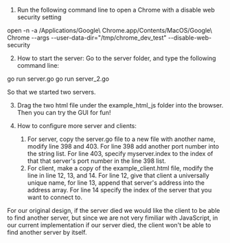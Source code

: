 1. Run the following command line to open a Chrome with a disable web security setting 

open -n -a /Applications/Google\ Chrome.app/Contents/MacOS/Google\ Chrome --args --user-data-dir="/tmp/chrome_dev_test" --disable-web-security


2. How to start the server: Go to the server folder, and type the following command line:

go run server.go
go run server_2.go

So that we started two servers. 

3. Drag the two html file under the example_html_js folder into the browser. Then you can try the GUI for fun!

4. How to configure more server and clients:
    1. For server, copy the server.go file to a new file with another name, modify line 398 and 403. For line 398 add 
       another port number into the string list. For line 403, specify myserver.index to the index of that that server's
       port number in the line 398 list. 
    2. For client, make a copy of the example_client.html file, modify the line in line 12, 13, and 14. For line 12, give 
       that client a universally unique name, for line 13, append that server's address into the address array. For line 14
       specify the index of the server that you want to connect to. 

For our original design, if the server died we would like the client to be able to find another server, but since we are 
not very fimiliar with JavaScript, in our current implementation if our server died, the client won't be able to find another
server by itself. 

